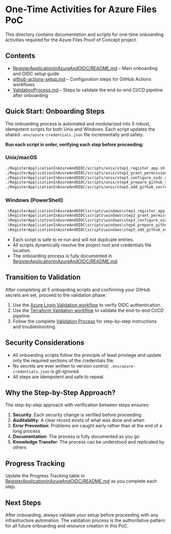 # One-Time Activities for Azure Files PoC

This directory contains documentation and scripts for one-time onboarding activities required for the Azure Files Proof of Concept project.

## Contents

- [RegisterApplicationInAzureAndOIDC/README.md](RegisterApplicationInAzureAndOIDC/README.md) – Main onboarding and OIDC setup guide
- [github-actions-setup.md](github-actions-setup.md) – Configuration steps for GitHub Actions workflows
- [ValidationProcess.md](ValidationProcess.md) – Steps to validate the end-to-end CI/CD pipeline after onboarding

## Quick Start: Onboarding Steps

The onboarding process is automated and modularized into 5 robust, idempotent scripts for both Unix and Windows. Each script updates the shared `.env/azure-credentials.json` file incrementally and safely.

**Run each script in order, verifying each step before proceeding:**

### Unix/macOS
```bash
./RegisterApplicationInAzureAndOIDC/scripts/unix/step1_register_app.sh
./RegisterApplicationInAzureAndOIDC/scripts/unix/step2_grant_permissions.sh
./RegisterApplicationInAzureAndOIDC/scripts/unix/step3_configure_oidc.sh
./RegisterApplicationInAzureAndOIDC/scripts/unix/step4_prepare_github_secrets.sh
./RegisterApplicationInAzureAndOIDC/scripts/unix/step5_add_github_secrets_cli.sh
```

### Windows (PowerShell)
```powershell
.\RegisterApplicationInAzureAndOIDC\scripts\windows\step1_register_app.ps1
.\RegisterApplicationInAzureAndOIDC\scripts\windows\step2_grant_permissions.ps1
.\RegisterApplicationInAzureAndOIDC\scripts\windows\step3_configure_oidc.ps1
.\RegisterApplicationInAzureAndOIDC\scripts\windows\step4_prepare_github_secrets.ps1
.\RegisterApplicationInAzureAndOIDC\scripts\windows\step5_add_github_secrets_cli.ps1
```

- Each script is safe to re-run and will not duplicate entries.
- All scripts dynamically resolve the project root and credentials file location.
- The onboarding process is fully documented in [RegisterApplicationInAzureAndOIDC/README.md](RegisterApplicationInAzureAndOIDC/README.md).

## Transition to Validation

After completing all 5 onboarding scripts and confirming your GitHub secrets are set, proceed to the validation phase:

1. Use the [Azure Login Validation workflow](../../.github/workflows/azure-login-validation.yml) to verify OIDC authentication.
2. Use the [Terraform Validation workflow](../../.github/workflows/terraform-validation.yml) to validate the end-to-end CI/CD pipeline.
3. Follow the complete [Validation Process](ValidationProcess.md) for step-by-step instructions and troubleshooting.

## Security Considerations

- All onboarding scripts follow the principle of least privilege and update only the required sections of the credentials file.
- No secrets are ever written to version control; `.env/azure-credentials.json` is git-ignored.
- All steps are idempotent and safe to repeat.

## Why the Step-by-Step Approach?

The step-by-step approach with verification between steps ensures:

1. **Security**: Each security change is verified before proceeding
2. **Auditability**: A clear record exists of what was done and when
3. **Error Prevention**: Problems are caught early rather than at the end of a long process
4. **Documentation**: The process is fully documented as you go
5. **Knowledge Transfer**: The process can be understood and replicated by others

## Progress Tracking

Update the Progress Tracking table in [RegisterApplicationInAzureAndOIDC/README.md](RegisterApplicationInAzureAndOIDC/README.md) as you complete each step.

## Next Steps

After onboarding, always validate your setup before proceeding with any infrastructure automation. The validation process is the authoritative pattern for all future onboarding and resource creation in this PoC.
